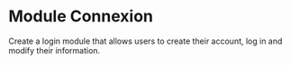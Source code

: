 # Module Connexion
Create a login module that allows users to create their account, log in and modify their information.
